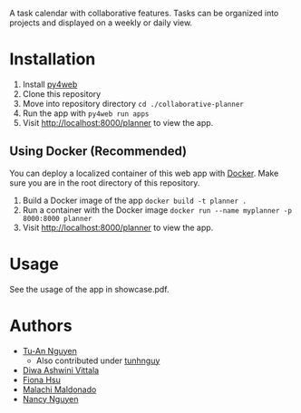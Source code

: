 A task calendar with collaborative features. Tasks can be organized into projects and displayed on a weekly or daily view.

# Installation
1. Install [py4web](https://github.com/web2py/py4web)
2. Clone this repository
3. Move into repository directory `cd ./collaborative-planner`
4. Run the app with `py4web run apps`
5. Visit [http://localhost:8000/planner](http://localhost:8000/planner) to view the app.
## Using Docker (Recommended)
You can deploy a localized container of this web app with [Docker](https://www.docker.com/).
Make sure you are in the root directory of this repository.
1. Build a Docker image of the app `docker build -t planner .`
2. Run a container with the Docker image `docker run --name myplanner -p 8000:8000 planner`
3. Visit [http://localhost:8000/planner](http://localhost:8000/planner) to view the app.

# Usage
See the usage of the app in showcase.pdf.

# Authors
* [Tu-An Nguyen](https://github.com/tu-annguyen)
    * Also contributed under [tunhnguy](https://github.com/tunhnguy)
* [Diwa Ashwini Vittala](https://github.com/diwaav)
* [Fiona Hsu](https://github.com/fionahsu51)
* [Malachi Maldonado](https://github.com/mm-maldon)
* [Nancy Nguyen](https://github.com/nannancy101)